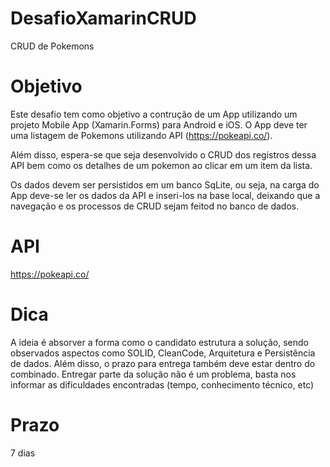 # DesafioXamarinCRUD
CRUD de Pokemons

# Objetivo
Este desafio tem como objetivo a contrução de um App utilizando um projeto Mobile App (Xamarin.Forms) para Android e iOS.
O App deve ter uma listagem de Pokemons utilizando API (https://pokeapi.co/). 

Além disso, espera-se que seja desenvolvido o CRUD dos registros dessa API bem como os detalhes de um pokemon ao clicar em um item da lista. 

Os dados devem ser persistidos em um banco SqLite, ou seja, na carga do App deve-se ler os dados da API e inseri-los na base local, deixando que a navegação e os processos de CRUD sejam feitod no banco de dados.

# API
https://pokeapi.co/

# Dica
A ideia é absorver a forma como o candidato estrutura a solução, sendo observados aspectos como SOLID, CleanCode, Arquitetura e Persistência de dados. Além disso, o prazo para entrega também deve estar dentro do combinado. Entregar parte da solução não é um problema, basta nos informar as dificuldades encontradas (tempo, conhecimento técnico, etc)

# Prazo
7 dias
